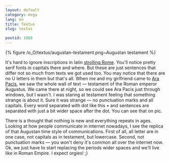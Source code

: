 ```yaml
---
layout: default
category: mega
lang: en
title: Textus
slug: textus

postid: 1868
---
```




{% figure /o_O/textus/augustan-testament.png~Augustan testament %}



It's hard to ignore inscriptions in latin <a href="http://mega.genn.org/en/2009/in-rome/">strolling Rome</a>. You'll notice pretty serif fonts in capitals there and where. But these are just sentences that differ not so much from texts we got used too. You may notice that there are no U letters in them but that's all. When me and my girlfriend came to <a href="http://en.wikipedia.org/wiki/Ara_Pacis">Ara Pacis</a>, we saw the whole wall of text — testament of the Roman emperor Augustus. We came there at night, so we could see Ara Pacis just through windows, but I wasn't. I was staring at testament feeling that something strange is about it. Sure it was strange — no punctuation marks and all capitals. Every word separated with dot like this • and sentences are separated with just a bit wider space after the dot. You can see that on pic.

There is a thought that nothing is new and everything repeats in ages. Looking at how people communicate in internet nowadays, I see the replica of that Augustan time style of communications. First of all, all letter are in one case, not capitals as in testament, but lowercase. Second, not punctuation marks — you won't deny it's common all over the internet now. Ok, we just have to start replacing the periods wider spaces and we'll live like in Roman Empire. I expect orgies! ;)
